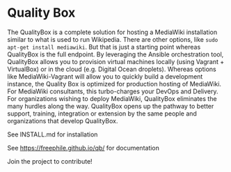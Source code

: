 Quality Box
=======================

The QualityBox is a complete solution for hosting a MediaWiki installation similar to what is used to run Wikipedia. There are other options, like <code>sudo apt-get install mediawiki</code>. But that is just a starting point whereas QualityBox is the full endpoint. By leveraging the Ansible orchestration tool, QualityBox allows you to provision virtual machines locally (using Vagrant + VirtualBox) or in the cloud (e.g. Digital Ocean droplets).  Whereas options like MediaWiki-Vagrant will allow you to quickly build a development instance, the Quality Box is optimized for production hosting of MediaWiki.  For MediaWiki consultants, this turbo-charges your DevOps and Delivery.  For organizations wishing to deploy MediaWiki, QualityBox eliminates the many hurdles along the way. QualityBox opens up the pathway to better support, training, integration or extension by the same people and organizations that develop QualityBox.

See INSTALL.md for installation

See https://freephile.github.io/qb/ for documentation

Join the project to contribute!
